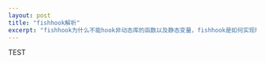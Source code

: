 ```yaml
---
layout: post
title: "fishhook解析"
excerpt: "fishhook为什么不能hook非动态库的函数以及静态变量，fishhook是如何实现hook的"
---
```


TEST

